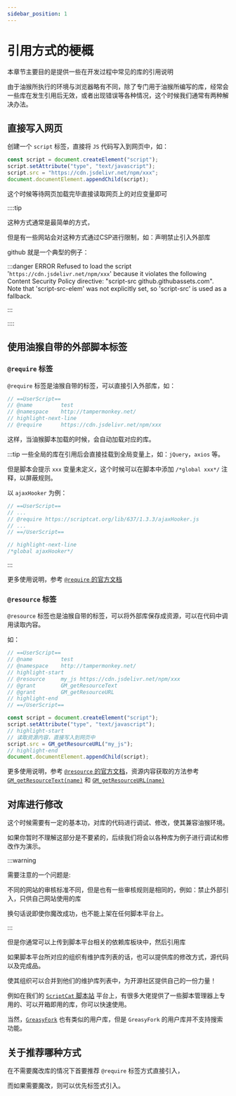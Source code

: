```yaml
---
sidebar_position: 1
---
```


# 引用方式的梗概

本章节主要目的是提供一些在开发过程中常见的库的引用说明

由于油猴所执行的环境与浏览器略有不同，除了专门用于油猴所编写的库，经常会一些库在发生引用后无效，或者出现错误等各种情况，这个时候我们通常有两种解决办法。

## 直接写入网页

创建一个 `script` 标签，直接将 `JS` 代码写入到网页中，如：

```js
const script = document.createElement("script");
script.setAttribute("type", "text/javascript");
script.src = "https://cdn.jsdelivr.net/npm/xxx";
document.documentElement.appendChild(script);
```

这个时候等待网页加载完毕直接读取网页上的对应变量即可

::::tip

这种方式通常是最简单的方式，

但是有一些网站会对这种方式通过CSP进行限制，如：声明禁止引入外部库

github 就是一个典型的例子：

:::danger ERROR
Refused to load the script '`https://cdn.jsdelivr.net/npm/xxx`' because it violates the following Content Security Policy directive: "script-src github.githubassets.com". Note that 'script-src-elem' was not explicitly set, so 'script-src' is used as a fallback.

:::

::::

## 使用油猴自带的外部脚本标签

### `@require` 标签

`@require` 标签是油猴自带的标签，可以直接引入外部库，如：

```js
// ==UserScript==
// @name         test
// @namespace    http://tampermonkey.net/
// highlight-next-line
// @require      https://cdn.jsdelivr.net/npm/xxx
```

这样，当油猴脚本加载的时候，会自动加载对应的库。

:::tip
一些全局的库在引用后会直接挂载到全局变量上，如：`jQuery`，`axios` 等。

但是脚本会提示 `xxx` 变量未定义，这个时候可以在脚本中添加 `/*global xxx*/` 注释，以屏蔽规则。

以 `ajaxHooker` 为例：

```js
// ==UserScript==
// ...
// @require https://scriptcat.org/lib/637/1.3.3/ajaxHooker.js
// ...
// ==/UserScript==

// highlight-next-line
/*global ajaxHooker*/
```
:::

更多使用说明，参考 [`@require` 的官方文档](https://www.tampermonkey.net/documentation.php?ext=dhdg&version=5.0.1#meta:require)

### `@resource` 标签

`@resource` 标签也是油猴自带的标签，可以将外部库保存成资源，可以在代码中调用读取内容。

如：

```js
// ==UserScript==
// @name         test
// @namespace    http://tampermonkey.net/
// highlight-start
// @resource     my_js https://cdn.jsdelivr.net/npm/xxx
// @grant        GM_getResourceText
// @grant        GM_getResourceURL
// highlight-end
// ==/UserScript==

const script = document.createElement("script");
script.setAttribute("type", "text/javascript");
// highlight-start
// 读取资源内容，直接写入到网页中
script.src = GM_getResourceURL("my_js");
// highlight-end
document.documentElement.appendChild(script);
```

更多使用说明，参考 [`@resource` 的官方文档](https://www.tampermonkey.net/documentation.php?ext=dhdg&version=5.0.1#meta:resource)，资源内容获取的方法参考 [`GM_getResourceText(name)`](https://www.tampermonkey.net/documentation.php?ext=dhdg&version=5.0.1#api:GM_getResourceText) 和 [`GM_getResourceURL(name)`](https://www.tampermonkey.net/documentation.php?ext=dhdg&version=5.0.1#api:GM_getResourceURL)

## 对库进行修改

这个时候需要有一定的基本功，对库的代码进行调试、修改，使其兼容油猴环境。

如果你暂时不理解这部分是不要紧的，后续我们将会以各种库为例子进行调试和修改作为演示。

:::warning

需要注意的一个问题是:

不同的网站的审核标准不同，但是也有一些审核规则是相同的，例如：禁止外部引入，只供自己网站使用的库

换句话说即使你魔改成功，也不能上架在任何脚本平台上。

:::

但是你通常可以上传到脚本平台相关的依赖库板块中，然后引用库

如果脚本平台所对应的组织有维护库列表的话，也可以提供库的修改方式，源代码以及完成品。

使其组织可以合并到他们的维护库列表中，为开源社区提供自己的一份力量！

例如在我们的 [`ScriptCat` 脚本站](https://scriptcat.org/zh-CN/search?script_type=2&sort=score) 平台上，有很多大佬提供了一些脚本管理器上专用的、可以开箱即用的库，你可以快速使用。

当然，[`GreasyFork`](https://greasyfork.org/zh-CN/scripts/libraries) 也有类似的用户库<span class="hide"><span>，但是 `GreasyFork` 的用户库并不支持搜索功能。</span></span>

## 关于推荐哪种方式

在不需要魔改库的情况下首要推荐 `@require` 标签方式直接引入，

而如果需要魔改，则可以优先标签式引入。
